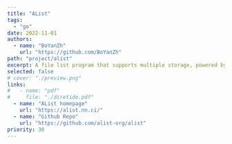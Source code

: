```yaml
---
title: "AList"
tags:
  - "go"
date: 2022-11-01
authors:
  - name: "BoYanZh"
    url: "https://github.com/BoYanZh"
path: "project/alist"
excerpt: A file list program that supports multiple storage, powered by Gin and Solidjs.
selected: false
# cover: "./preview.png"
links:
#   - name: "pdf"
#     file: "./diretide.pdf"
  - name: "AList homepage"
    url: "https://alist.nn.ci/"
  - name: "Github Repo"
    url: "https://github.com/alist-org/alist"
priority: 30
---
```


<!-- ## Title 1 -->

<!-- ### Preview

[Preview](./preview.png) -->

<!-- ### Website

[Github](https://github.com/joint-online-judge)

## Title 2

## Title 3

## Title 4 -->
